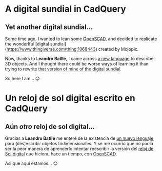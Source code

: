 # A digital sundial in CadQuery

## Yet another digital sundial...

Some time ago, I wanted to lean some [OpenSCAD](https://openscad.org/), and decided to replicate the wonderlful [digital sundial] (https://www.thingiverse.com/thing:1068443) created by Mojopix.

Now, thanks to **Leandro Batlle**, I came across [a new language](https://github.com/CadQuery/cadquery) to describe 3D objects. And I thought there could be worse ways of learning it than trying to rewrite [that version of mine of the digital sundial](https://github.com/lopezsolerluis/reloj-de-sol-digital).

So here I am... 😊

# Un reloj de sol digital escrito en CadQuery

## Aún *otro* reloj de sol digital...

Gracias a **Leandro Batlle** me enteré de la existencia de [un nuevo lenguaje](https://github.com/CadQuery/cadquery) para (des)escribir objetos tridimensionales. Y se me ocurrió que no podía ser la peor manera de aprenderlo intentar reescribir la versión del [reloj de Sol digital](https://github.com/lopezsolerluis/reloj-de-sol-digital) que hiciera, hace un tiempo, con [OpenSCAD](https://openscad.org/). 

Así que aquí estamos... 😊
